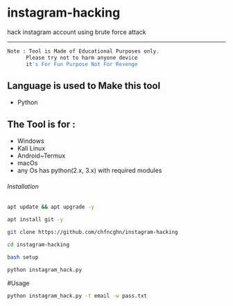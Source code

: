 # instagram-hacking
hack instagram account using brute force attack



***

 ```bash
Note : Tool is Made of Educational Purposes only.
       Please try not to harm anyone device 
       it's For Fun Purpose Not For Revenge      
```
## Language is used to Make this tool
- Python
  
## The Tool is for :
- Windows
- Kali Linux
- Android~Termux
- macOs
- any Os has python(2.x, 3.x) with required modules

###### Installation
```bash
apt update && apt upgrade -y
```
```bash
apt install git -y
```
```bash
git clone https://github.com/chfncghn/instagram-hacking
```
```bash
cd instagram-hacking
```
```bash
bash setup
```
```bash
python instagram_hack.py
```
#Usage
```bash
python instagram_hack.py -t email -w pass.txt
```


